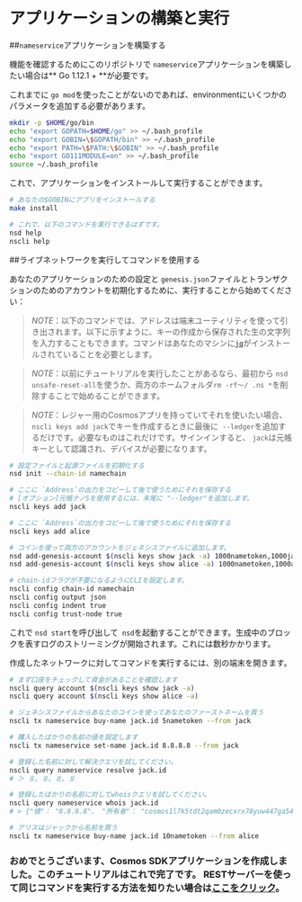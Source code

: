# アプリケーションの構築と実行

##`nameservice`アプリケーションを構築する

機能を確認するためにこのリポジトリで `nameservice`アプリケーションを構築したい場合は** Go 1.12.1 + **が必要です。

これまでに `go mod`を使ったことがないのであれば、environmentにいくつかのパラメータを追加する必要があります。

```bash
mkdir -p $HOME/go/bin
echo "export GOPATH=$HOME/go" >> ~/.bash_profile
echo "export GOBIN=\$GOPATH/bin" >> ~/.bash_profile
echo "export PATH=\$PATH:\$GOBIN" >> ~/.bash_profile
echo "export GO111MODULE=on" >> ~/.bash_profile
source ~/.bash_profile
```

これで、アプリケーションをインストールして実行することができます。

```bash
# あなたの$GOBINにアプリをインストールする
make install

# これで、以下のコマンドを実行できるはずです。
nsd help
nscli help
```

##ライブネットワークを実行してコマンドを使用する

あなたのアプリケーションのための設定と `genesis.json`ファイルとトランザクションのためのアカウントを初期化するために、実行することから始めてください：

> _*NOTE*_：以下のコマンドでは、アドレスは端末ユーティリティを使って引き出されます。以下に示すように、キーの作成から保存された生の文字列を入力することもできます。コマンドはあなたのマシンに[`jq`](https://stedolan.github.io/jq/download/)がインストールされていることを必要とします。

> _*NOTE*_：以前にチュートリアルを実行したことがあるなら、最初から `nsd unsafe-reset-all`を使うか、両方のホームフォルダ` rm -rf〜/ .ns * `を削除することで始めることができます。

> _*NOTE*_：レジャー用のCosmosアプリを持っていてそれを使いたい場合、 `nscli keys add jack`でキーを作成するときに最後に` --ledger`を追加するだけです。必要なものはこれだけです。サインインすると、 `jack`は元帳キーとして認識され、デバイスが必要になります。

```bash
# 設定ファイルと起源ファイルを初期化する
nsd init --chain-id namechain

# ここに `Address`の出力をコピーして後で使うためにそれを保存する
# [オプション]元帳ナノSを使用するには、末尾に "--ledger"を追加します。
nscli keys add jack

# ここに `Address`の出力をコピーして後で使うためにそれを保存する
nscli keys add alice

# コインを使って両方のアカウントをジェネシスファイルに追加します。
nsd add-genesis-account $(nscli keys show jack -a) 1000nametoken,1000jackcoin
nsd add-genesis-account $(nscli keys show alice -a) 1000nametoken,1000alicecoin

# chain-idフラグが不要になるようにCLIを設定します。
nscli config chain-id namechain
nscli config output json
nscli config indent true
nscli config trust-node true
```

これで `nsd start`を呼び出して` nsd`を起動することができます。生成中のブロックを表すログのストリーミングが開始されます。これには数秒かかります。

作成したネットワークに対してコマンドを実行するには、別の端末を開きます。

```bash
# まず口座をチェックして資金があることを確認します
nscli query account $(nscli keys show jack -a) 
nscli query account $(nscli keys show alice -a) 

# ジェネシスファイルからあなたのコインを使ってあなたのファーストネームを買う
nscli tx nameservice buy-name jack.id 5nametoken --from jack 

# 購入したばかりの名前の値を設定します
nscli tx nameservice set-name jack.id 8.8.8.8 --from jack 

# 登録した名前に対して解決クエリを試してください。
nscli query nameservice resolve jack.id
# ＞ ８。８。８。８

# 登録したばかりの名前に対してwhoisクエリを試してください。
nscli query nameservice whois jack.id
# > {"値"： "8.8.8.8"、 "所有者"： "cosmos1l7k5tdt2qam0zecxrx78yuw447ga54dsmtpk2s"、 "価格"：[{"デノーム"： "名前"： "5"}]}

# アリスはジャックから名前を買う
nscli tx nameservice buy-name jack.id 10nametoken --from alice 
```

### おめでとうございます、Cosmos SDKアプリケーションを作成しました。このチュートリアルはこれで完了です。 RESTサーバーを使って同じコマンドを実行する方法を知りたい場合は[ここをクリック](run-rest.md)。

